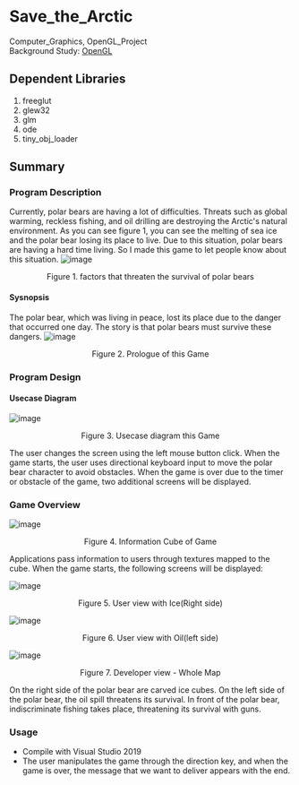 # Save_the_Arctic
Computer_Graphics, OpenGL_Project<br>
Background Study: [OpenGL](github.com/Hyorm/OpenGL)
## Dependent Libraries
1. freeglut
2. glew32
3. glm
4. ode
5. tiny_obj_loader

## Summary
### Program Description
Currently, polar bears are having a lot of difficulties. Threats such as global warming, reckless fishing, and oil drilling are destroying the Arctic's natural environment. As you can see figure 1, you can see the melting of sea ice and the polar bear losing its place to live. Due to this situation, polar bears are having a hard time living. So I made this game to let people know about this situation.
![image](https://user-images.githubusercontent.com/28642467/104836942-b19c3100-58f4-11eb-91b2-a3078b51a761.png)
<p align="center">Figure 1. factors that threaten the survival of polar bears</p>

#### Sysnopsis
The polar bear, which was living in peace, lost its place due to the danger that occurred one day. The story is that polar bears must survive these dangers. 
![image](https://user-images.githubusercontent.com/28642467/104837142-01c7c300-58f6-11eb-9dfc-cfd644f80144.png)
<p align="center">Figure 2. Prologue of this Game</p>

### Program Design

#### Usecase Diagram
![image](https://user-images.githubusercontent.com/28642467/104836872-3dfa2400-58f4-11eb-8348-56eda589cb59.png)
<p align="center">Figure 3. Usecase diagram this Game</p>

The user changes the screen using the left mouse button click. When the game starts, the user uses directional keyboard input to move the polar bear character to avoid obstacles. When the game is over due to the timer or obstacle of the game, two additional screens will be displayed.

### Game Overview
![image](https://user-images.githubusercontent.com/28642467/104837222-71d64900-58f6-11eb-9869-2fa422df9c17.png)
<p align="center">Figure 4. Information Cube of Game</p>

Applications pass information to users through textures mapped to the cube. When the game starts, the following screens will be displayed:

![image](https://user-images.githubusercontent.com/28642467/104837230-8286bf00-58f6-11eb-8328-5f1536b91588.png)
<p align="center">Figure 5. User view with Ice(Right side)</p>

![image](https://user-images.githubusercontent.com/28642467/104837236-874b7300-58f6-11eb-9943-c78c58ce4996.png)
<p align="center">Figure 6. User view with Oil(left side)</p>

![image](https://user-images.githubusercontent.com/28642467/104837239-8a466380-58f6-11eb-844e-672e865785a9.png)
<p align="center">Figure 7. Developer view - Whole Map </p>

On the right side of the polar bear are carved ice cubes. On the left side of the polar bear, the oil spill threatens its survival. In front of the polar bear, indiscriminate fishing takes place, threatening its survival with guns. 

### Usage
- Compile with Visual Studio 2019    
- The user manipulates the game through the direction key, and when the game is over, the message that we want to deliver appears with the end.

